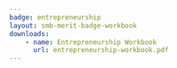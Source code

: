 ```yaml
---
badge: entrepreneurship
layout: smb-merit-badge-workbook
downloads:
    - name: Entrepreneurship Workbook
      url: entrepreneurship-workbook.pdf
---
```

